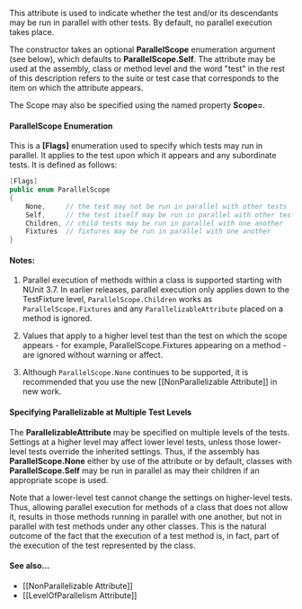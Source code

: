 This attribute is used to indicate whether the test and/or its descendants may be run in parallel with other tests. By default, no parallel execution takes place.

The constructor takes an optional <b>ParallelScope</b> enumeration argument (see below), which defaults to <b>ParallelScope.Self</b>. The attribute may be used at the assembly, class or method level and the word "test" in the rest of this description refers to the suite or test case that corresponds to the item on which the attribute appears.

<p>The Scope may also be specified using the named property <b>Scope=</b>.

<h4>ParallelScope Enumeration</h4>

This is a <b>[Flags]</b> enumeration used to specify which tests may run in parallel. It applies to the test upon which it appears and any subordinate tests. It is defined as follows:
```C#
[Flags]
public enum ParallelScope
{
    None,     // the test may not be run in parallel with other tests
    Self,     // the test itself may be run in parallel with other tests
    Children, // child tests may be run in parallel with one another
    Fixtures  // fixtures may be run in parallel with one another
}
```

#### Notes:

 1. Parallel execution of methods within a class is supported starting with NUnit 3.7. In earlier releases, parallel execution only applies down to the TestFixture level, `ParallelScope.Children` works as `ParallelScope.Fixtures` and any `ParallelizableAttribute` placed on a method is ignored.

 2. Values that apply to a higher level test than the test on which the scope appears - for example, ParallelScope.Fixtures appearing on a method - are ignored without warning or affect.

 3. Although `ParallelScope.None` continues to be supported, it is recommended that you use the new [[NonParallelizable Attribute]] in new work.

#### Specifying Parallelizable at Multiple Test Levels

The <b>ParallelizableAttribute</b> may be specified on multiple levels of the tests. Settings at a higher level may affect lower level tests, unless those lower-level tests override the inherited settings. Thus, if the assembly has <b>ParallelScope.None</b> either by use of the attribute or by default, classes with <b>ParallelScope.Self</b> may be run in parallel as may their children if an appropriate scope is used.

Note that a lower-level test cannot change the settings on higher-level tests. Thus, allowing parallel execution for methods of a class that does not allow it, results in those methods running in parallel with one another, but not in parallel with test methods under any other classes. This is the natural outcome of the fact that the execution of a test method is, in fact, part of the execution of the test represented by the class.

#### See also...
 * [[NonParallelizable Attribute]]
 * [[LevelOfParallelism Attribute]]

